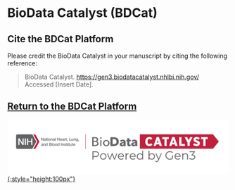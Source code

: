 # BioData Catalyst (BDCat)

## Cite the BDCat Platform
Please credit the BioData Catalyst in your manuscript by citing the following reference:

> BioData Catalyst. https://gen3.biodatacatalyst.nhlbi.nih.gov/ Accessed [Insert Date].

## [Return to the BDCat Platform][BDCat Platform]

[![BDCat Logo][img BDCat logo]{:style="height:100px"}][BDCat Platform]

<!-- Links and Images -->
[BDCat Platform]: https://gen3.biodatacatalyst.nhlbi.nih.gov/
[Gen3.org]: https://gen3.org/
[img BDCat logo]: ./img/BDCat-logo.png
[img Gen3 logo]: ./img/gen3blue.png
<!-- 
[doi link]: 
[pmid link]: 
[pmcid link]: 
-->